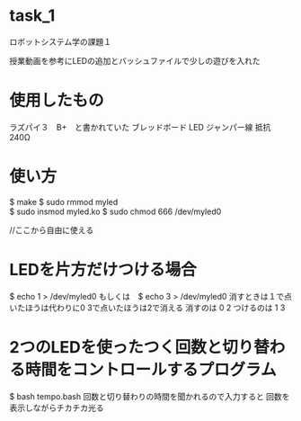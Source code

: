 # task_1
ロボットシステム学の課題１

授業動画を参考にLEDの追加とバッシュファイルで少しの遊びを入れた

# 使用したもの
ラズパイ３　B+　と書かれていた
ブレッドボード
LED ジャンパー線
抵抗　240Ω

# 使い方
$ make 
$ sudo rmmod myled  
$ sudo insmod myled.ko
$ sudo chmod 666 /dev/myled0

//ここから自由に使える

 # LEDを片方だけつける場合
$ echo 1 > /dev/myled0  もしくは　$ echo 3 > /dev/myled0
消すときは１で点いたほうは代わりに0
3で点いたほうは2で消える
消すのは
0 2
つけるのは
1 3

 # 2つのLEDを使ったつく回数と切り替わる時間をコントロールするプログラム
$ bash tempo.bash
回数と切り替わりの時間を聞かれるので入力すると
回数を表示しながらチカチカ光る
